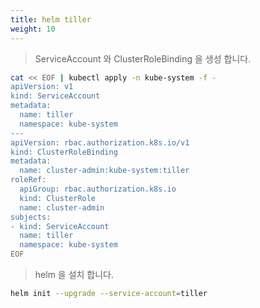 ```yaml
---
title: helm tiller
weight: 10
---
```


> ServiceAccount 와 ClusterRoleBinding 을 생성 합니다.

```bash
cat << EOF | kubectl apply -n kube-system -f -
apiVersion: v1
kind: ServiceAccount
metadata:
  name: tiller
  namespace: kube-system
---
apiVersion: rbac.authorization.k8s.io/v1
kind: ClusterRoleBinding
metadata:
  name: cluster-admin:kube-system:tiller
roleRef:
  apiGroup: rbac.authorization.k8s.io
  kind: ClusterRole
  name: cluster-admin
subjects:
- kind: ServiceAccount
  name: tiller
  namespace: kube-system
EOF
```

> helm 을 설치 합니다.

```bash
helm init --upgrade --service-account=tiller
```
